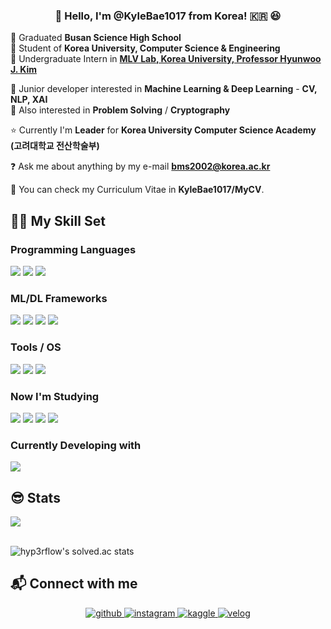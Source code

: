 ### <div align="center">👋 Hello, I'm @KyleBae1017 from Korea! 🇰🇷 😆 </div>  
  

🏫 Graduated **Busan Science High School**\
🐯 Student of **Korea University, Computer Science & Engineering** \
📝 Undergraduate Intern in [**MLV Lab, Korea University, Professor Hyunwoo J. Kim**](https://www.hyunwoojkim.com/home)
  
🌱 Junior developer interested in **Machine Learning & Deep Learning** - **CV, NLP, XAI**\
🔑 Also interested in **Problem Solving** / **Cryptography**

⭐️ Currently I'm **Leader** for **Korea University Computer Science Academy (고려대학교 전산학술부)**   
  
❓ Ask me about anything by my e-mail **bms2002@korea.ac.kr**

📄 You can check my Curriculum Vitae in **KyleBae1017/MyCV**.
 
## 🧑‍💻 My Skill Set  

### Programming Languages  
<img src="https://img.shields.io/badge/Python-3776AB?style=rounded-lg&logo=Python&logoColor=yellow"/> <img src="https://img.shields.io/badge/C-A8B9CC?style=rounded-lg&logo=C&logoColor=orange"/> <img src="https://img.shields.io/badge/C++-00599C?style=rounded-lg&logo=cplusplus&logoColor=white">
### ML/DL Frameworks
<img src="https://img.shields.io/badge/Tensorflow-FF6F00?style=rounded-lg&logo=Tensorflow&logoColor=white"/> <img src="https://img.shields.io/badge/Keras-D00000?style=rounded-lg&logo=Keras&logoColor=white"/> <img src="https://img.shields.io/badge/scikit--learn-F7931E?style=rounded-lg&logo=scikit-learn&logoColor=blue"/> <img src="https://img.shields.io/badge/NumPy-013243?style=rounded-lg&logo=NumPy&logoColor=orange"/>
### Tools / OS
<img src="https://img.shields.io/badge/Linux-FCC624?style=rounded-lg&logo=Linux&logoColor=black"/> <img src="https://img.shields.io/badge/Conda--Forge-000000?style=rounded-lg&logo=Conda-Forge&logoColor=white"/> <img src="https://img.shields.io/badge/Anaconda-44A833?style=rounded-lg&logo=Anaconda&logoColor=white"/> 
### Now I'm Studying
<img src="https://img.shields.io/badge/HTML-E34F26?style=rounded-lg&logo=HTML5&logoColor=white"/> <img src="https://img.shields.io/badge/CSS-1572B6?style=rounded-lg&logo=CSS3&logoColor=white"/> <img src="https://img.shields.io/badge/JavaScript-F7DF1E?style=rounded-lg&logo=Javascript&logoColor=white"/> <img src="https://img.shields.io/badge/OCaml-EC6813?style=rounded-lg&logo=OCaml&logoColor=white"/>

### Currently Developing with
<img src="https://img.shields.io/badge/MacBook M1 Air-000000?style=rounded-lg&logo=macOS&logoColor=white"/>

## 😎 Stats  
<div align="left"><img src="https://github-readme-stats.vercel.app/api?username=KyleBae1017&show_icons=true&count_private=true&hide_border=true" align="center" /></div>  

<br/>  

![hyp3rflow's solved.ac stats](https://github-readme-solvedac.hyp3rflow.vercel.app/api/?handle=bms2002)

## 📬 Connect with me  
<div align="center">
<a href="https://github.com/KyleBae1017" target="_blank">
<img src=https://img.shields.io/badge/github-%2324292e.svg?&style=for-the-badge&logo=github&logoColor=white alt=github style="margin-bottom: 5px;" />
</a>
<a href="https://instagram.com/bae_ms_1017" target="_blank">
<img src=https://img.shields.io/badge/instagram-%23000000.svg?&style=for-the-badge&logo=instagram&logoColor=white alt=instagram style="margin-bottom: 5px;" />
</a>
<a href="https://www.kaggle.com/bms2002" target="_blank">
<img src=https://img.shields.io/badge/kaggle-%2344BAE8.svg?&style=for-the-badge&logo=kaggle&logoColor=white alt=kaggle style="margin-bottom: 5px;" />
</a>
<a href="https://velog.io/@kylebae1017" target="_blank">
<img src=https://img.shields.io/badge/velog-%2300B388.svg?&style=for-the-badge&logo=micro.blog&logoColor=white alt=velog style="margin-bottom: 5px;" />
</a> 
</div>  

<br />


